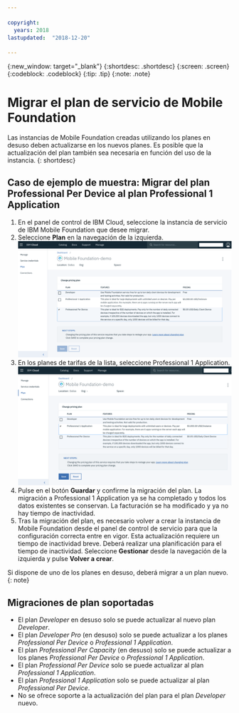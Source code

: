 ```yaml
---

copyright:
  years: 2018
lastupdated:  "2018-12-20"

---
```


{:new_window: target="_blank"}
{:shortdesc: .shortdesc}
{:screen:  .screen}
{:codeblock:  .codeblock}
{:tip: .tip}
{:note: .note}

# Migrar el plan de servicio de Mobile Foundation

Las instancias de Mobile Foundation creadas utilizando los planes en desuso deben actualizarse en los nuevos planes. Es posible que la actualización del plan también sea necesaria en función del uso de la instancia.
{: shortdesc}

## Caso de ejemplo de muestra: Migrar del plan Professional Per Device al plan Professional 1 Application

1. En el panel de control de IBM Cloud, seleccione la instancia de servicio de IBM Mobile Foundation que desee migrar.
2. Seleccione **Plan** en la navegación de la izquierda.
   ![plan de Mobile Foundation existente](images/existing-plan.png)
3. En los planes de tarifas de la lista, seleccione Professional 1 Application.
![Plan de Mobile Foundation nuevo](images/new-plan.png)
4. Pulse en el botón **Guardar** y confirme la migración del plan.
     La migración a Professional 1 Application ya se ha completado y todos los datos existentes se conservan. La facturación se ha modificado y ya no hay tiempo de inactividad.
5. Tras la migración del plan, es necesario volver a crear la instancia de Mobile Foundation desde el panel de control de servicio para que la configuración correcta entre en vigor. Esta actualización requiere un tiempo de inactividad breve. Deberá realizar una planificación para el tiempo de inactividad. Seleccione **Gestionar** desde la navegación de la izquierda y pulse **Volver a crear**.

Si dispone de uno de los planes en desuso, deberá migrar a un plan nuevo.
{: note}

## Migraciones de plan soportadas

* El plan *Developer* en desuso solo se puede actualizar al nuevo plan *Developer*.
* El plan *Developer Pro* (en desuso) solo se puede actualizar a los planes *Professional Per Device* o *Professional 1 Application*.
* El plan *Professional Per Capacity* (en desuso) solo se puede actualizar a los planes *Professional Per Device* o *Professional 1 Application*.
* El plan *Professional Per Device* solo se puede actualizar al plan *Professional 1 Application*.
* El plan *Professional 1 Application* solo se puede actualizar al plan *Professional Per Device*.
* No se ofrece soporte a la actualización del plan para el plan *Developer* nuevo.
